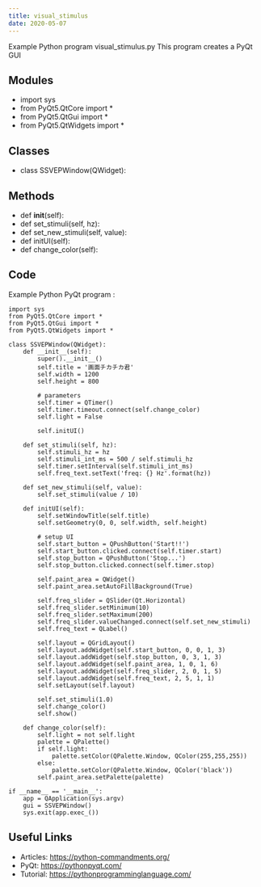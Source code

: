 ```yaml
---
title: visual_stimulus
date: 2020-05-07
---
```

Example Python program visual_stimulus.py
This program creates a PyQt GUI

## Modules

* import sys
* from PyQt5.QtCore import *
* from PyQt5.QtGui import *
* from PyQt5.QtWidgets import *

## Classes

* class SSVEPWindow(QWidget):

## Methods

* def __init__(self):
* def set_stimuli(self, hz):
* def set_new_stimuli(self, value):
* def initUI(self):
* def change_color(self):

## Code

Example Python PyQt program :

    import sys
    from PyQt5.QtCore import *
    from PyQt5.QtGui import *
    from PyQt5.QtWidgets import *
    
    class SSVEPWindow(QWidget):
        def __init__(self):
            super().__init__()
            self.title = '画面チカチカ君'
            self.width = 1200
            self.height = 800
    
            # parameters
            self.timer = QTimer()
            self.timer.timeout.connect(self.change_color)
            self.light = False
    
            self.initUI()
    
        def set_stimuli(self, hz):
            self.stimuli_hz = hz
            self.stimuli_int_ms = 500 / self.stimuli_hz
            self.timer.setInterval(self.stimuli_int_ms)
            self.freq_text.setText('freq: {} Hz'.format(hz))
    
        def set_new_stimuli(self, value):
            self.set_stimuli(value / 10)
    
        def initUI(self):
            self.setWindowTitle(self.title)
            self.setGeometry(0, 0, self.width, self.height)
    
            # setup UI
            self.start_button = QPushButton('Start!!')
            self.start_button.clicked.connect(self.timer.start)
            self.stop_button = QPushButton('Stop...')
            self.stop_button.clicked.connect(self.timer.stop)
    
            self.paint_area = QWidget()
            self.paint_area.setAutoFillBackground(True)
    
            self.freq_slider = QSlider(Qt.Horizontal)
            self.freq_slider.setMinimum(10)
            self.freq_slider.setMaximum(200)
            self.freq_slider.valueChanged.connect(self.set_new_stimuli)
            self.freq_text = QLabel()
    
            self.layout = QGridLayout()
            self.layout.addWidget(self.start_button, 0, 0, 1, 3)
            self.layout.addWidget(self.stop_button, 0, 3, 1, 3)
            self.layout.addWidget(self.paint_area, 1, 0, 1, 6)
            self.layout.addWidget(self.freq_slider, 2, 0, 1, 5)
            self.layout.addWidget(self.freq_text, 2, 5, 1, 1)
            self.setLayout(self.layout)
    
            self.set_stimuli(1.0)
            self.change_color()
            self.show()
    
        def change_color(self):
            self.light = not self.light
            palette = QPalette()
            if self.light:
                palette.setColor(QPalette.Window, QColor(255,255,255))
            else:
                palette.setColor(QPalette.Window, QColor('black'))
            self.paint_area.setPalette(palette)
    
    if __name__ == '__main__':
        app = QApplication(sys.argv)
        gui = SSVEPWindow()
        sys.exit(app.exec_())
    

## Useful Links

- Articles: https://python-commandments.org/
- PyQt: https://pythonpyqt.com/
- Tutorial: https://pythonprogramminglanguage.com/
